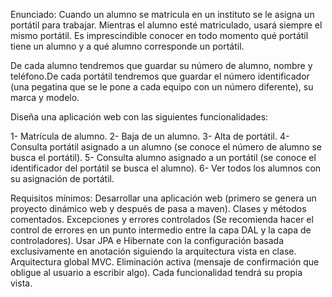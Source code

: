 Enunciado:
Cuando un alumno se matricula en un instituto se le asigna un portátil para trabajar. Mientras el alumno esté matriculado,
usará siempre el mismo portátil. Es imprescindible conocer en todo momento qué portátil tiene un alumno y
a qué alumno corresponde un portátil.

De cada alumno tendremos que guardar su número de alumno, nombre y teléfono.De cada portátil tendremos que guardar 
el número identificador (una pegatina que se le pone a cada equipo con un número diferente), su marca y modelo.

Diseña una aplicación web con las siguientes funcionalidades:

1- Matrícula de alumno. 
2- Baja de un alumno.
3- Alta de portátil.
4- Consulta portátil asignado a un alumno (se conoce el número de alumno se busca el portátil).
5- Consulta alumno asignado a un portátil (se conoce el identificador del portátil se busca el alumno).
6- Ver todos los alumnos con su asignación de portátil.

Requisitos mínimos:
Desarrollar una aplicación web (primero se genera un proyecto dinámico web y después de pasa a maven).
Clases y métodos comentados. 
Excepciones y errores controlados (Se recomienda hacer el control de errores en un punto intermedio entre la capa DAL y la capa de controladores).
Usar JPA e Hibernate con la configuración basada exclusivamente en anotación siguiendo la arquitectura vista en clase.
Arquitectura global MVC.
Eliminación activa (mensaje de confirmación que obligue al usuario a escribir algo).
Cada funcionalidad tendrá su propia vista.
